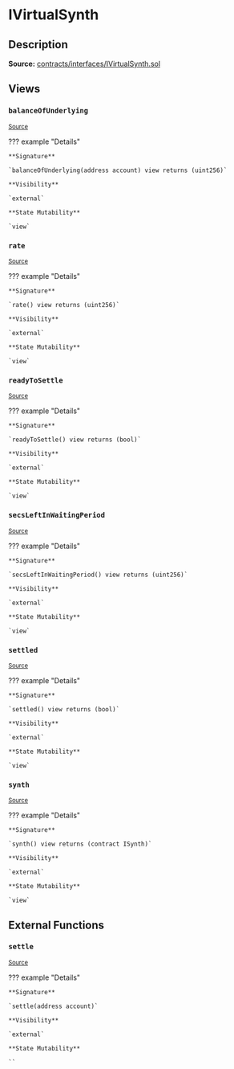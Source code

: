 # IVirtualSynth

## Description

**Source:** [contracts/interfaces/IVirtualSynth.sol](https://github.com/Synthetixio/synthetix/tree/v2.76.1/contracts/interfaces/IVirtualSynth.sol)

## Views

### `balanceOfUnderlying`

<sub>[Source](https://github.com/Synthetixio/synthetix/tree/v2.76.1/contracts/interfaces/IVirtualSynth.sol#L7)</sub>

??? example "Details"

    **Signature**

    `balanceOfUnderlying(address account) view returns (uint256)`

    **Visibility**

    `external`

    **State Mutability**

    `view`

### `rate`

<sub>[Source](https://github.com/Synthetixio/synthetix/tree/v2.76.1/contracts/interfaces/IVirtualSynth.sol#L9)</sub>

??? example "Details"

    **Signature**

    `rate() view returns (uint256)`

    **Visibility**

    `external`

    **State Mutability**

    `view`

### `readyToSettle`

<sub>[Source](https://github.com/Synthetixio/synthetix/tree/v2.76.1/contracts/interfaces/IVirtualSynth.sol#L11)</sub>

??? example "Details"

    **Signature**

    `readyToSettle() view returns (bool)`

    **Visibility**

    `external`

    **State Mutability**

    `view`

### `secsLeftInWaitingPeriod`

<sub>[Source](https://github.com/Synthetixio/synthetix/tree/v2.76.1/contracts/interfaces/IVirtualSynth.sol#L13)</sub>

??? example "Details"

    **Signature**

    `secsLeftInWaitingPeriod() view returns (uint256)`

    **Visibility**

    `external`

    **State Mutability**

    `view`

### `settled`

<sub>[Source](https://github.com/Synthetixio/synthetix/tree/v2.76.1/contracts/interfaces/IVirtualSynth.sol#L15)</sub>

??? example "Details"

    **Signature**

    `settled() view returns (bool)`

    **Visibility**

    `external`

    **State Mutability**

    `view`

### `synth`

<sub>[Source](https://github.com/Synthetixio/synthetix/tree/v2.76.1/contracts/interfaces/IVirtualSynth.sol#L17)</sub>

??? example "Details"

    **Signature**

    `synth() view returns (contract ISynth)`

    **Visibility**

    `external`

    **State Mutability**

    `view`

## External Functions

### `settle`

<sub>[Source](https://github.com/Synthetixio/synthetix/tree/v2.76.1/contracts/interfaces/IVirtualSynth.sol#L20)</sub>

??? example "Details"

    **Signature**

    `settle(address account)`

    **Visibility**

    `external`

    **State Mutability**

    ``
